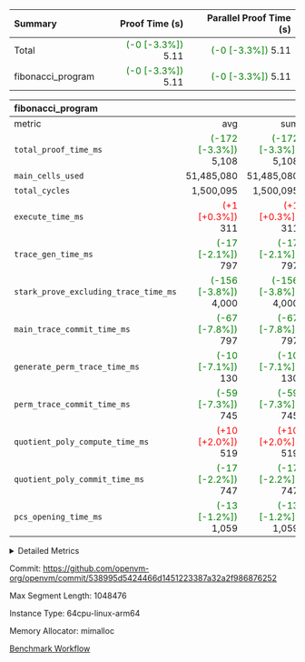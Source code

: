 | Summary | Proof Time (s) | Parallel Proof Time (s) |
|:---|---:|---:|
| Total | <span style='color: green'>(-0 [-3.3%])</span> 5.11 | <span style='color: green'>(-0 [-3.3%])</span> 5.11 |
| fibonacci_program | <span style='color: green'>(-0 [-3.3%])</span> 5.11 | <span style='color: green'>(-0 [-3.3%])</span> 5.11 |


| fibonacci_program |||||
|:---|---:|---:|---:|---:|
|metric|avg|sum|max|min|
| `total_proof_time_ms ` | <span style='color: green'>(-172 [-3.3%])</span> 5,108 | <span style='color: green'>(-172 [-3.3%])</span> 5,108 | <span style='color: green'>(-172 [-3.3%])</span> 5,108 | <span style='color: green'>(-172 [-3.3%])</span> 5,108 |
| `main_cells_used     ` |  51,485,080 |  51,485,080 |  51,485,080 |  51,485,080 |
| `total_cycles        ` |  1,500,095 |  1,500,095 |  1,500,095 |  1,500,095 |
| `execute_time_ms     ` | <span style='color: red'>(+1 [+0.3%])</span> 311 | <span style='color: red'>(+1 [+0.3%])</span> 311 | <span style='color: red'>(+1 [+0.3%])</span> 311 | <span style='color: red'>(+1 [+0.3%])</span> 311 |
| `trace_gen_time_ms   ` | <span style='color: green'>(-17 [-2.1%])</span> 797 | <span style='color: green'>(-17 [-2.1%])</span> 797 | <span style='color: green'>(-17 [-2.1%])</span> 797 | <span style='color: green'>(-17 [-2.1%])</span> 797 |
| `stark_prove_excluding_trace_time_ms` | <span style='color: green'>(-156 [-3.8%])</span> 4,000 | <span style='color: green'>(-156 [-3.8%])</span> 4,000 | <span style='color: green'>(-156 [-3.8%])</span> 4,000 | <span style='color: green'>(-156 [-3.8%])</span> 4,000 |
| `main_trace_commit_time_ms` | <span style='color: green'>(-67 [-7.8%])</span> 797 | <span style='color: green'>(-67 [-7.8%])</span> 797 | <span style='color: green'>(-67 [-7.8%])</span> 797 | <span style='color: green'>(-67 [-7.8%])</span> 797 |
| `generate_perm_trace_time_ms` | <span style='color: green'>(-10 [-7.1%])</span> 130 | <span style='color: green'>(-10 [-7.1%])</span> 130 | <span style='color: green'>(-10 [-7.1%])</span> 130 | <span style='color: green'>(-10 [-7.1%])</span> 130 |
| `perm_trace_commit_time_ms` | <span style='color: green'>(-59 [-7.3%])</span> 745 | <span style='color: green'>(-59 [-7.3%])</span> 745 | <span style='color: green'>(-59 [-7.3%])</span> 745 | <span style='color: green'>(-59 [-7.3%])</span> 745 |
| `quotient_poly_compute_time_ms` | <span style='color: red'>(+10 [+2.0%])</span> 519 | <span style='color: red'>(+10 [+2.0%])</span> 519 | <span style='color: red'>(+10 [+2.0%])</span> 519 | <span style='color: red'>(+10 [+2.0%])</span> 519 |
| `quotient_poly_commit_time_ms` | <span style='color: green'>(-17 [-2.2%])</span> 747 | <span style='color: green'>(-17 [-2.2%])</span> 747 | <span style='color: green'>(-17 [-2.2%])</span> 747 | <span style='color: green'>(-17 [-2.2%])</span> 747 |
| `pcs_opening_time_ms ` | <span style='color: green'>(-13 [-1.2%])</span> 1,059 | <span style='color: green'>(-13 [-1.2%])</span> 1,059 | <span style='color: green'>(-13 [-1.2%])</span> 1,059 | <span style='color: green'>(-13 [-1.2%])</span> 1,059 |



<details>
<summary>Detailed Metrics</summary>

| group | num_segments | keygen_time_ms | commit_exe_time_ms |
| --- | --- | --- | --- |
| fibonacci_program | 1 | 390 | 5 | 

| group | air_name | quotient_deg | interactions | constraints |
| --- | --- | --- | --- | --- |
| fibonacci_program | AccessAdapterAir<16> | 4 | 5 | 11 | 
| fibonacci_program | AccessAdapterAir<2> | 4 | 5 | 11 | 
| fibonacci_program | AccessAdapterAir<32> | 4 | 5 | 11 | 
| fibonacci_program | AccessAdapterAir<4> | 4 | 5 | 11 | 
| fibonacci_program | AccessAdapterAir<64> | 4 | 5 | 11 | 
| fibonacci_program | AccessAdapterAir<8> | 4 | 5 | 11 | 
| fibonacci_program | BitwiseOperationLookupAir<8> | 2 | 2 | 4 | 
| fibonacci_program | MemoryMerkleAir<8> | 4 | 4 | 38 | 
| fibonacci_program | PersistentBoundaryAir<8> | 4 | 3 | 5 | 
| fibonacci_program | PhantomAir | 4 | 3 | 4 | 
| fibonacci_program | Poseidon2PeripheryAir<BabyBearParameters>, 1> | 2 | 1 | 286 | 
| fibonacci_program | ProgramAir | 1 | 1 | 4 | 
| fibonacci_program | RangeTupleCheckerAir<2> | 1 | 1 | 4 | 
| fibonacci_program | Rv32HintStoreAir | 4 | 19 | 21 | 
| fibonacci_program | VariableRangeCheckerAir | 1 | 1 | 4 | 
| fibonacci_program | VmAirWrapper<Rv32BaseAluAdapterAir, BaseAluCoreAir<4, 8> | 4 | 19 | 30 | 
| fibonacci_program | VmAirWrapper<Rv32BaseAluAdapterAir, LessThanCoreAir<4, 8> | 4 | 17 | 35 | 
| fibonacci_program | VmAirWrapper<Rv32BaseAluAdapterAir, ShiftCoreAir<4, 8> | 4 | 23 | 84 | 
| fibonacci_program | VmAirWrapper<Rv32BranchAdapterAir, BranchEqualCoreAir<4> | 4 | 11 | 17 | 
| fibonacci_program | VmAirWrapper<Rv32BranchAdapterAir, BranchLessThanCoreAir<4, 8> | 4 | 13 | 32 | 
| fibonacci_program | VmAirWrapper<Rv32CondRdWriteAdapterAir, Rv32JalLuiCoreAir> | 4 | 10 | 15 | 
| fibonacci_program | VmAirWrapper<Rv32JalrAdapterAir, Rv32JalrCoreAir> | 4 | 16 | 16 | 
| fibonacci_program | VmAirWrapper<Rv32LoadStoreAdapterAir, LoadSignExtendCoreAir<4, 8> | 4 | 18 | 21 | 
| fibonacci_program | VmAirWrapper<Rv32LoadStoreAdapterAir, LoadStoreCoreAir<4> | 4 | 17 | 27 | 
| fibonacci_program | VmAirWrapper<Rv32MultAdapterAir, DivRemCoreAir<4, 8> | 4 | 25 | 72 | 
| fibonacci_program | VmAirWrapper<Rv32MultAdapterAir, MulHCoreAir<4, 8> | 4 | 24 | 23 | 
| fibonacci_program | VmAirWrapper<Rv32MultAdapterAir, MultiplicationCoreAir<4, 8> | 4 | 19 | 13 | 
| fibonacci_program | VmAirWrapper<Rv32RdWriteAdapterAir, Rv32AuipcCoreAir> | 4 | 11 | 12 | 
| fibonacci_program | VmConnectorAir | 4 | 3 | 8 | 

| group | air_name | segment | rows | prep_cols | perm_cols | main_cols | cells |
| --- | --- | --- | --- | --- | --- | --- | --- |
| fibonacci_program | AccessAdapterAir<8> | 0 | 32 |  | 12 | 17 | 928 | 
| fibonacci_program | BitwiseOperationLookupAir<8> | 0 | 65,536 | 3 | 8 | 2 | 655,360 | 
| fibonacci_program | MemoryMerkleAir<8> | 0 | 256 |  | 12 | 32 | 11,264 | 
| fibonacci_program | PersistentBoundaryAir<8> | 0 | 32 |  | 8 | 20 | 896 | 
| fibonacci_program | PhantomAir | 0 | 2 |  | 8 | 6 | 28 | 
| fibonacci_program | Poseidon2PeripheryAir<BabyBearParameters>, 1> | 0 | 256 |  | 8 | 300 | 78,848 | 
| fibonacci_program | ProgramAir | 0 | 4,096 |  | 8 | 10 | 73,728 | 
| fibonacci_program | RangeTupleCheckerAir<2> | 0 | 524,288 | 2 | 8 | 1 | 4,718,592 | 
| fibonacci_program | Rv32HintStoreAir | 0 | 4 |  | 24 | 32 | 224 | 
| fibonacci_program | VariableRangeCheckerAir | 0 | 262,144 | 2 | 8 | 1 | 2,359,296 | 
| fibonacci_program | VmAirWrapper<Rv32BaseAluAdapterAir, BaseAluCoreAir<4, 8> | 0 | 1,048,576 |  | 28 | 36 | 67,108,864 | 
| fibonacci_program | VmAirWrapper<Rv32BaseAluAdapterAir, LessThanCoreAir<4, 8> | 0 | 524,288 |  | 24 | 37 | 31,981,568 | 
| fibonacci_program | VmAirWrapper<Rv32BranchAdapterAir, BranchEqualCoreAir<4> | 0 | 262,144 |  | 16 | 26 | 11,010,048 | 
| fibonacci_program | VmAirWrapper<Rv32BranchAdapterAir, BranchLessThanCoreAir<4, 8> | 0 | 4 |  | 20 | 32 | 208 | 
| fibonacci_program | VmAirWrapper<Rv32CondRdWriteAdapterAir, Rv32JalLuiCoreAir> | 0 | 131,072 |  | 16 | 18 | 4,456,448 | 
| fibonacci_program | VmAirWrapper<Rv32JalrAdapterAir, Rv32JalrCoreAir> | 0 | 16 |  | 20 | 28 | 768 | 
| fibonacci_program | VmAirWrapper<Rv32LoadStoreAdapterAir, LoadStoreCoreAir<4> | 0 | 16 |  | 28 | 40 | 1,088 | 
| fibonacci_program | VmAirWrapper<Rv32RdWriteAdapterAir, Rv32AuipcCoreAir> | 0 | 8 |  | 16 | 21 | 296 | 
| fibonacci_program | VmConnectorAir | 0 | 2 | 1 | 8 | 4 | 24 | 

| group | segment | trace_gen_time_ms | total_proof_time_ms | total_cycles | total_cells | stark_prove_excluding_trace_time_ms | quotient_poly_compute_time_ms | quotient_poly_commit_time_ms | perm_trace_commit_time_ms | pcs_opening_time_ms | main_trace_commit_time_ms | main_cells_used | generate_perm_trace_time_ms | execute_time_ms |
| --- | --- | --- | --- | --- | --- | --- | --- | --- | --- | --- | --- | --- | --- | --- |
| fibonacci_program | 0 | 797 | 5,108 | 1,500,095 | 122,458,476 | 4,000 | 519 | 747 | 745 | 1,059 | 797 | 51,485,080 | 130 | 311 | 

</details>


Commit: https://github.com/openvm-org/openvm/commit/538995d5424466d1451223387a32a2f986876252

Max Segment Length: 1048476

Instance Type: 64cpu-linux-arm64

Memory Allocator: mimalloc

[Benchmark Workflow](https://github.com/openvm-org/openvm/actions/runs/12978115348)
